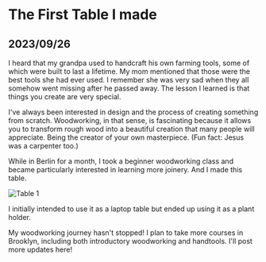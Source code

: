 # The First Table I made
## 2023/09/26

I heard that my grandpa used to handcraft his own farming tools, some of which were built to last a lifetime. My mom mentioned that those were the best tools she had ever used. I remember she was very sad when they all somehow went missing after he passed away. The lesson I learned is that things you create are very special.

I've always been interested in design and the process of creating something from scratch. Woodworking, in that sense, is fascinating because it allows you to transform rough wood into a beautiful creation that many people will appreciate. Being the creator of your own masterpiece. (Fun fact: Jesus was a carpenter too.)

While in Berlin for a month, I took a beginner woodworking class and became particularly interested in learning more joinery. And I made this table.

![Table 1](https://github.com/jinnycho/jinnycho.github.io/blob/main/src/assets/photos/my_first_table_1.png?raw=true)

I initially intended to use it as a laptop table but ended up using it as a plant holder.

My woodworking journey hasn't stopped! I plan to take more courses in Brooklyn, including both introductory woodworking and handtools. I'll post more updates here!

